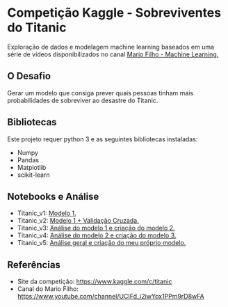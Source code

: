 # **Competição Kaggle - Sobreviventes do Titanic**
 
Exploração de dados e modelagem machine learning baseados em uma série de vídeos disponibilizados no canal [Mario Filho - Machine Learning.](https://www.youtube.com/watch?v=1UVizW6eFrY&list=PLwnip85KhroW8Q1JSNbgl06iNPeC0SDkx)

## O Desafio
Gerar um modelo que consiga prever quais pessoas tinham mais probabilidades de sobreviver ao desastre do Titanic. 
 
## Bibliotecas
Este projeto requer python 3 e as seguintes bibliotecas instaladas:
 
* Numpy
* Pandas
* Matplotlib
* scikit-learn
 
 
## Notebooks e Análise
 
* Titanic_v1: [Modelo 1.](https://github.com/DanielSalesS/)
* Titanic_v2: [Modelo 1 + Validação Cruzada.](https://github.com/DanielSalesS/)
* Titanic_v3: [Análise do modelo 1 e criação do modelo 2.](https://github.com/DanielSalesS/)
* Titanic_v4: [Análise do modelo 2 e criação do modelo 3.](https://github.com/DanielSalesS/)
* Titanic_v5: [Análise geral e criação do meu próprio modelo.](https://github.com/DanielSalesS/)

## Referências
* Site da competição: https://www.kaggle.com/c/titanic
* Canal do Mario Filho: https://www.youtube.com/channel/UCIFd_i2iwYox1PPm9rD8wFA

 




















